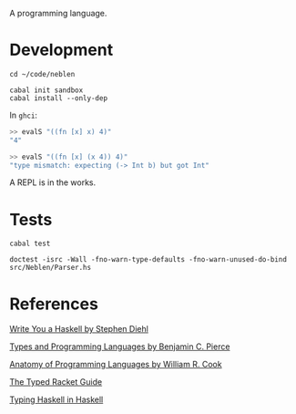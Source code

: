A programming language.

# Development

```
cd ~/code/neblen

cabal init sandbox
cabal install --only-dep
```

In `ghci`:

```haskell
>> evalS "((fn [x] x) 4)"
"4"

>> evalS "((fn [x] (x 4)) 4)"
"type mismatch: expecting (-> Int b) but got Int"
```

A REPL is in the works.

# Tests

```
cabal test

doctest -isrc -Wall -fno-warn-type-defaults -fno-warn-unused-do-bind src/Neblen/Parser.hs
```

# References

[Write You a Haskell by Stephen Diehl](http://dev.stephendiehl.com/fun)

[Types and Programming Languages by Benjamin C. Pierce](https://mitpress.mit.edu/books/types-and-programming-languages)

[Anatomy of Programming Languages by William R. Cook](http://www.cs.utexas.edu/~wcook/anatomy/anatomy.htm)

[The Typed Racket Guide](http://docs.racket-lang.org/ts-guide/)

[Typing Haskell in Haskell](http://web.cecs.pdx.edu/~mpj/thih/TypingHaskellInHaskell.html#sec-atimonad)
